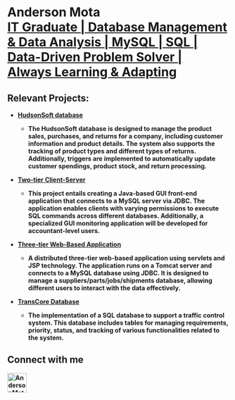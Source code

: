 <h1>Anderson Mota <br/><a href="https://github.com/CptAndy">IT Graduate | Database Management & Data Analysis | MySQL | SQL | Data-Driven Problem Solver | Always Learning & Adapting</a></h1>

<h2>Relevant Projects:</h2>

- <b>[HudsonSoft database](https://github.com/CptAndy/Database-Related/tree/main/HudsonSoft)
  
  - The HudsonSoft database is designed to manage the product sales, purchases, and returns for a company, including customer information and product details. The system also supports the tracking of product types and different types of returns. Additionally, triggers are implemented to automatically update customer spendings, product stock, and return processing.
- <b>[Two-tier Client-Server](https://github.com/CptAndy/Database-Related/tree/main/Project2)</b>
  
  - This project entails creating a Java-based GUI front-end application that connects to a MySQL server via JDBC. The application enables clients with varying permissions to execute SQL commands across different databases. Additionally, a specialized GUI monitoring application will be developed for accountant-level users.
 
- <b>[Three-tier Web-Based Application](https://github.com/CptAndy/Database-Related/tree/main/Tomcat%20Project)</b>

  - A distributed three-tier web-based application using servlets and JSP technology. The application runs on a Tomcat server and connects to a MySQL database using JDBC. It is designed to manage a suppliers/parts/jobs/shipments database, allowing different users to interact with the data effectively.

- <b>[TransCore Database](https://github.com/CptAndy/Database-Related/blob/main/CAP3104/README.md)</b>

  - The implementation of a SQL database to support a traffic control system. This database includes tables for managing requirements, priority, status, and tracking of various functionalities related to the system.
    

<h2>Connect with me</h2>

[<img align="left" alt="AndersonMota | LinkedIn" width="44px" src="https://www.svgrepo.com/show/331463/linkedin.svg" />][linkedin]

[linkedin]: https://www.linkedin.com/in/anderson-mota-1293991b7/

<!--

Here are some ideas to get you started:

- 🔭 I’m currently working on ...
- 🌱 I’m currently learning ...
- 👯 I’m looking to collaborate on ...
- 🤔 I’m looking for help with ...
- 💬 Ask me about ...
- 📫 How to reach me: ...
- 😄 Pronouns: ...
- ⚡ Fun fact: ...
-->

